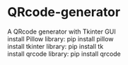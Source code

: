 # QRcode-generator
A QRcode generator with Tkinter GUI <br>
install Pillow library: pip install pillow <br>
install tkinter library:  pip install tk <br>
install qrcode library: pip install qrcode <br>

